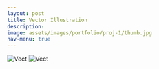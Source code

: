 ```yaml
---
layout: post
title: Vector Illustration
description: 
image: assets/images/portfolio/proj-1/thumb.jpg
nav-menu: true
---
```


![Vect](assets/img/work/proj-5/img1.jpg)
![Vect](assets/img/work/proj-5/img2.png)

